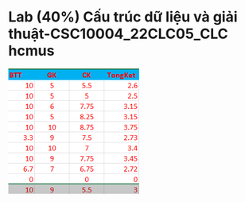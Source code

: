# Lab (40%) Cấu trúc dữ liệu và giải thuật-CSC10004_22CLC05_CLC hcmus

![Alt text](diem_thuc_hanh.png?raw=true "Điểm thực hành (3/4)")
